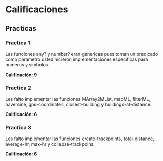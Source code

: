 # Calificaciones

## Practicas

### Practica 1

Las funciones any? y number? eran genericas pues toman un predicado como parametro usted hicieron implementaciones especificas para numeros y simbolos.

**Calificación: 9**

### Practica 2

Les falto implementar las funciones MArray2MList, mapML, filterML, haversine,
gps-coordinates, closest-building y buildings-at-distance.

**Calificación: 6**

### Practica 3

Les falto implementar las funciones create-trackpoints, total-distance, 
average-hr, max-hr y collapse-trackpoins.

**Calificación: 6**